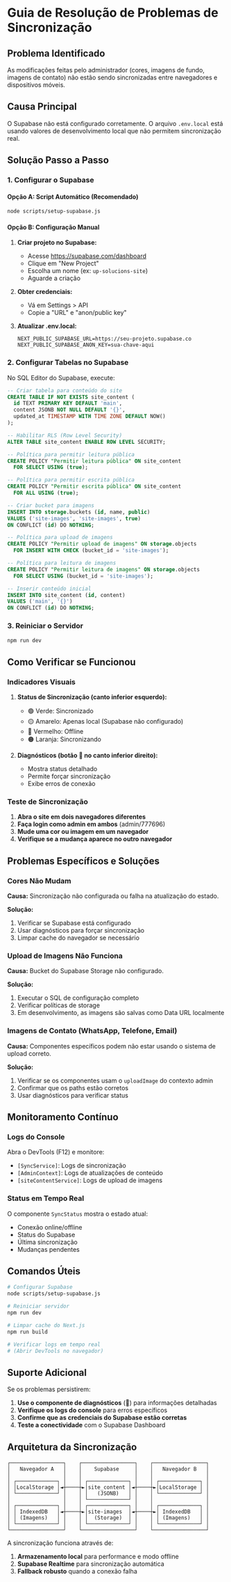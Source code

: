 # Guia de Resolução de Problemas de Sincronização

## Problema Identificado

As modificações feitas pelo administrador (cores, imagens de fundo, imagens de contato) não estão sendo sincronizadas entre navegadores e dispositivos móveis.

## Causa Principal

O Supabase não está configurado corretamente. O arquivo `.env.local` está usando valores de desenvolvimento local que não permitem sincronização real.

## Solução Passo a Passo

### 1. Configurar o Supabase

#### Opção A: Script Automático (Recomendado)
```bash
node scripts/setup-supabase.js
```

#### Opção B: Configuração Manual

1. **Criar projeto no Supabase:**
   - Acesse https://supabase.com/dashboard
   - Clique em "New Project"
   - Escolha um nome (ex: `up-solucions-site`)
   - Aguarde a criação

2. **Obter credenciais:**
   - Vá em Settings > API
   - Copie a "URL" e "anon/public key"

3. **Atualizar .env.local:**
   ```env
   NEXT_PUBLIC_SUPABASE_URL=https://seu-projeto.supabase.co
   NEXT_PUBLIC_SUPABASE_ANON_KEY=sua-chave-aqui
   ```

### 2. Configurar Tabelas no Supabase

No SQL Editor do Supabase, execute:

```sql
-- Criar tabela para conteúdo do site
CREATE TABLE IF NOT EXISTS site_content (
  id TEXT PRIMARY KEY DEFAULT 'main',
  content JSONB NOT NULL DEFAULT '{}',
  updated_at TIMESTAMP WITH TIME ZONE DEFAULT NOW()
);

-- Habilitar RLS (Row Level Security)
ALTER TABLE site_content ENABLE ROW LEVEL SECURITY;

-- Política para permitir leitura pública
CREATE POLICY "Permitir leitura pública" ON site_content
  FOR SELECT USING (true);

-- Política para permitir escrita pública
CREATE POLICY "Permitir escrita pública" ON site_content
  FOR ALL USING (true);

-- Criar bucket para imagens
INSERT INTO storage.buckets (id, name, public)
VALUES ('site-images', 'site-images', true)
ON CONFLICT (id) DO NOTHING;

-- Política para upload de imagens
CREATE POLICY "Permitir upload de imagens" ON storage.objects
  FOR INSERT WITH CHECK (bucket_id = 'site-images');

-- Política para leitura de imagens
CREATE POLICY "Permitir leitura de imagens" ON storage.objects
  FOR SELECT USING (bucket_id = 'site-images');

-- Inserir conteúdo inicial
INSERT INTO site_content (id, content)
VALUES ('main', '{}')
ON CONFLICT (id) DO NOTHING;
```

### 3. Reiniciar o Servidor

```bash
npm run dev
```

## Como Verificar se Funcionou

### Indicadores Visuais

1. **Status de Sincronização (canto inferior esquerdo):**
   - 🟢 Verde: Sincronizado
   - 🟡 Amarelo: Apenas local (Supabase não configurado)
   - 🔴 Vermelho: Offline
   - 🟠 Laranja: Sincronizando

2. **Diagnósticos (botão 🔧 no canto inferior direito):**
   - Mostra status detalhado
   - Permite forçar sincronização
   - Exibe erros de conexão

### Teste de Sincronização

1. **Abra o site em dois navegadores diferentes**
2. **Faça login como admin em ambos** (admin/777696)
3. **Mude uma cor ou imagem em um navegador**
4. **Verifique se a mudança aparece no outro navegador**

## Problemas Específicos e Soluções

### Cores Não Mudam

**Causa:** Sincronização não configurada ou falha na atualização do estado.

**Solução:**
1. Verificar se Supabase está configurado
2. Usar diagnósticos para forçar sincronização
3. Limpar cache do navegador se necessário

### Upload de Imagens Não Funciona

**Causa:** Bucket do Supabase Storage não configurado.

**Solução:**
1. Executar o SQL de configuração completo
2. Verificar políticas de storage
3. Em desenvolvimento, as imagens são salvas como Data URL localmente

### Imagens de Contato (WhatsApp, Telefone, Email)

**Causa:** Componentes específicos podem não estar usando o sistema de upload correto.

**Solução:**
1. Verificar se os componentes usam o `uploadImage` do contexto admin
2. Confirmar que os paths estão corretos
3. Usar diagnósticos para verificar status

## Monitoramento Contínuo

### Logs do Console

Abra o DevTools (F12) e monitore:
- `[SyncService]`: Logs de sincronização
- `[AdminContext]`: Logs de atualizações de conteúdo
- `[siteContentService]`: Logs de upload de imagens

### Status em Tempo Real

O componente `SyncStatus` mostra o estado atual:
- Conexão online/offline
- Status do Supabase
- Última sincronização
- Mudanças pendentes

## Comandos Úteis

```bash
# Configurar Supabase
node scripts/setup-supabase.js

# Reiniciar servidor
npm run dev

# Limpar cache do Next.js
npm run build

# Verificar logs em tempo real
# (Abrir DevTools no navegador)
```

## Suporte Adicional

Se os problemas persistirem:

1. **Use o componente de diagnósticos** (🔧) para informações detalhadas
2. **Verifique os logs do console** para erros específicos
3. **Confirme que as credenciais do Supabase estão corretas**
4. **Teste a conectividade** com o Supabase Dashboard

## Arquitetura da Sincronização

```
┌─────────────────┐    ┌─────────────────┐    ┌─────────────────┐
│   Navegador A   │    │    Supabase     │    │   Navegador B   │
│                 │    │                 │    │                 │
│ ┌─────────────┐ │    │ ┌─────────────┐ │    │ ┌─────────────┐ │
│ │LocalStorage │◄┼────┼►│site_content │◄┼────┼►│LocalStorage │ │
│ └─────────────┘ │    │ │   (JSONB)   │ │    │ └─────────────┘ │
│                 │    │ └─────────────┘ │    │                 │
│ ┌─────────────┐ │    │ ┌─────────────┐ │    │ ┌─────────────┐ │
│ │ IndexedDB   │◄┼────┼►│site-images  │◄┼────┼►│ IndexedDB   │ │
│ │ (Imagens)   │ │    │ │  (Storage)  │ │    │ │ (Imagens)   │ │
│ └─────────────┘ │    │ └─────────────┘ │    │ └─────────────┘ │
└─────────────────┘    └─────────────────┘    └─────────────────┘
```

A sincronização funciona através de:
1. **Armazenamento local** para performance e modo offline
2. **Supabase Realtime** para sincronização automática
3. **Fallback robusto** quando a conexão falha